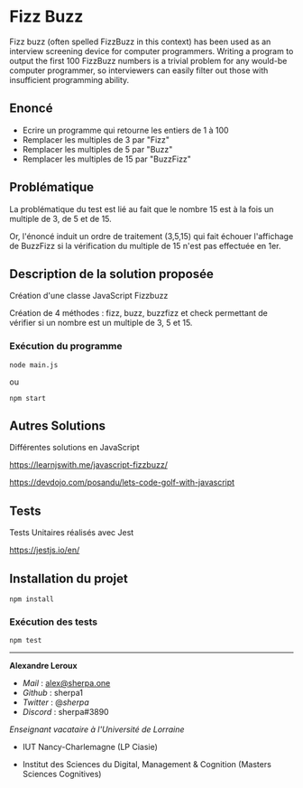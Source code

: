 # Fizz Buzz

Fizz buzz (often spelled FizzBuzz in this context) has been used as an interview screening device for computer programmers. Writing a program to output the first 100 FizzBuzz numbers is a trivial problem for any would-be computer programmer, so interviewers can easily filter out those with insufficient programming ability.

## Enoncé

- Ecrire un programme qui retourne les entiers de 1 à 100
- Remplacer les multiples de 3 par "Fizz"
- Remplacer les multiples de 5 par "Buzz"
- Remplacer les multiples de 15 par "BuzzFizz"

## Problématique

La problématique du test est lié au fait que le nombre 15 est à la fois un multiple de 3, de 5 et de 15.

Or, l'énoncé induit un ordre de traitement (3,5,15) qui fait échouer l'affichage de BuzzFizz si la vérification du multiple de 15 n'est pas effectuée en 1er.

## Description de la solution proposée

Création d'une classe JavaScript Fizzbuzz

Création de 4 méthodes : fizz, buzz, buzzfizz et check permettant de vérifier si un nombre est un multiple de 3, 5 et 15.

### Exécution du programme

`node main.js`

ou

`npm start`

## Autres Solutions

Différentes solutions en JavaScript

<https://learnjswith.me/javascript-fizzbuzz/>

https://devdojo.com/posandu/lets-code-golf-with-javascript

## Tests

Tests Unitaires réalisés avec Jest

<https://jestjs.io/en/>

## Installation du projet

`npm install`

### Exécution des tests

`npm test`

---

**Alexandre Leroux**

- _Mail_ : alex@sherpa.one
- _Github_ : sherpa1
- _Twitter_ : @_sherpa_
- _Discord_ : sherpa#3890

_Enseignant vacataire à l'Université de Lorraine_

- IUT Nancy-Charlemagne (LP Ciasie)

- Institut des Sciences du Digital, Management & Cognition (Masters Sciences Cognitives)
